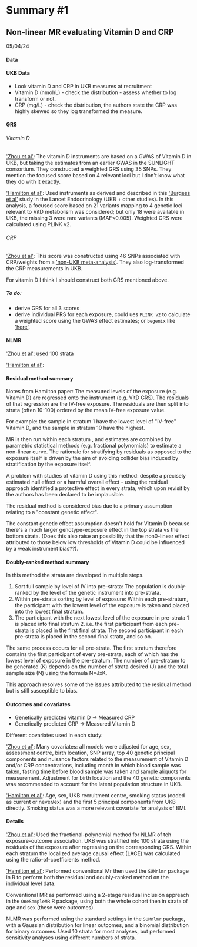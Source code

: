 Summary #1 
================
## Non-linear MR evaluating Vitamin D and CRP 

05/04/24

#### Data 

#### UKB Data 
- Look vitamin D and CRP in UKB measures at recruitment 
- Vitamin D (nmol/L) - check the distribution - assess whether to log transform or not. 
- CRP (mg/L) - check the distribution, the authors state the CRP was highly skewed so they log transformed the measure. 

#### GRS 

###### Vitamin D 
['Zhou et al']('https://academic.oup.com/ije/article/52/1/260/6586699?login=true'): The vitamin D instruments are based on a GWAS of Vitamin D in UKB, but taking the estimates from an earlier GWAS in the SUNLIGHT consortium. They constructed a weighted GRS using 35 SNPs. They mention the focused score based on 4 relevant loci but I don't know what they do with it exactly. 

['Hamilton et al']('https://www.medrxiv.org/content/10.1101/2023.08.21.23293658v3.full.pdf'): Used instruments as derived and described in this ['Burgess et al']('https://www.ncbi.nlm.nih.gov/pmc/articles/PMC7615586/') study in the Lancet Endocrinology (UKB + other studies). In this analysis, a focused score based on 21 variants mapping to 4 genetic loci relevant to VitD metabolism was considered; but only 18 were available in UKB, the missing 3 were rare variants (MAF<0.005). Weighted GRS were calculated using PLINK v2. 

###### CRP 
['Zhou et al']('https://academic.oup.com/ije/article/52/1/260/6586699?login=true'): This score was constructed using 46 SNPs associated with CRP/weights from a ['non-UKB meta-analysis']('https://www.sciencedirect.com/science/article/pii/S0002929718303203?via%3Dihub'). They also log-transformed the CRP measurements in UKB. 

For vitamin D I think I should construct both GRS mentioned above. 

##### To do: 

- derive GRS for all 3 scores 
- derive individual PRS for each exposure, could ues `PLINK v2` to calculate a weighted score using the GWAS effect estimates; or  `begenix` like ['here']('https://2cjenn.github.io/PRS_Pipeline/'). 


#### NLMR 

['Zhou et al']('https://academic.oup.com/ije/article/52/1/260/6586699?login=true'): used 100 strata


['Hamilton et al']('https://www.medrxiv.org/content/10.1101/2023.08.21.23293658v3.full.pdf):

#### Residual method summary 

Notes from Hamilton paper: The measured levels of the exposure (e.g. Vitamin D) are regressed onto the instrument (e.g. VitD GRS). The residuals of that regression are the IV-free exposure. The residuals are then split into strata (often 10-100) ordered by the mean IV-free exposure value. 

For example: the sample in stratum 1 have the lowest level of "IV-free" Vitamin D, and the sample in stratum 10 have the highest. 

MR is then run within each stratum , and estimates are combined by parametric statistical methods (e.g. fractional polynomials) to estimate a non-linear curve. The rationale for stratifying by residuals as opposed to the exposure itself is driven by the aim of avoiding collider bias induced by stratification by the exposure itself. 

A problem with studies of vitamin D using this method: despite a precisely estimated null effect or a harmful overall effect - using the residual approach identified a protective effect in every strata, which upon revisit by the authors has been declared to be implausible. 

The residual method is considered bias due to a primary assumption relating to a "constant genetic effect". 

The constant genetic effect assumption doesn't hold for Vitamin D because there's a much larger genotype-exposure effect in the top strata vs the bottom strata. (Does this also raise an possibility that the non0-linear effect attributed to those below low thresholds of Vitamin D could be influenced by a weak instrument bias??). 


#### Doubly-ranked method summary 
In this method the strata are developed in multiple steps. 

1. Sort full sample by level of IV into pre-strata: The population is doubly-ranked by the level of the genetic instrument into pre-strata. 
2. Within pre-strata sorting by level of exposure: Within each pre-stratum, the participant with the lowest level of the exposure is taken and placed into the lowest final stratum. 
3. The participant with the next lowest level of the exposure in pre-strata 1 is placed into final stratum 2. i.e. the first participant from each pre-strata is placed in the first final strata. The second participant in each pre-strata is placed in the second final strata, and so on. 

The same process occurs for all pre-strata. The first stratum therefore contains the first participant of every pre-strata, each of which has the lowest level of exposure in the pre-stratum. The number of pre-stratum to be generated (K) depends on the number of strata desired (J) and the total sample size (N) using the formula N=JxK. 


This approach resolves some of the issues attributed to the residual method but is still susceptible to bias. 


#### Outcomes and covariates  
- Genetically predicted vitamin D -> Measured CRP 
- Genetically predicted CRP -> Measured Vitamin D 


Different covariates used in each study: 

['Zhou et al']('https://academic.oup.com/ije/article/52/1/260/6586699?login=true'): Many covariates: all models were adjusted for age, sex, assessment centre, birth location, SNP array, top 40 genetic principal components and nuisance factors related to the measurement of Vitamin D and/or CRP concentrations, including month in which blood sample was taken, fasting time before blood sample was taken and sample aliquots  for measurement. Adjustment for birth location and the 40 genetic components was recommended to account for the latent population structure in UKB. 


['Hamilton et al']('https://www.medrxiv.org/content/10.1101/2023.08.21.23293658v3.full.pdf'): Age, sex, UKB recruitment centre, smoking status (coded as current or never/ex) and the first 5 principal components from UKB directly. Smoking status was a more relevant covariate for analysis of BMI. 

#### Details 

['Zhou et al']('https://academic.oup.com/ije/article/52/1/260/6586699?login=true'): 
Used the fractional-polynomial method for NLMR of teh exposure-outcome association. UKB was stratified into 100 strata using the residuals of the exposure after regressing on the corresponding GRS. Within each stratum the localized average causal effect (LACE) was calculated using the ratio-of-coefficients method. 

['Hamilton et al']('https://www.medrxiv.org/content/10.1101/2023.08.21.23293658v3.full.pdf'):
Performed conventional Mr then used the `SUMnlmr` package in R to perform both the residual and doubly-ranked method on the individual level data. 

Conventional MR as performed using a 2-stage residual inclusion appreach in the `OneSampleMR` R package, using both the whole cohort then in strata of age and sex (these were outcomes). 

NLMR was performed using the standard settings in the `SUMnlmr` package, with a Gaussian distribution for linear outcomes, and a binomial distribution for binary outcomes. Used 10 strata for most analyses, but performed sensitivity analyses using different numbers of strata. 